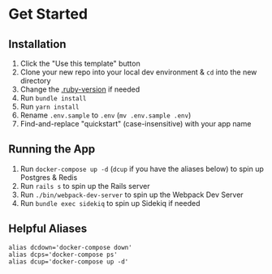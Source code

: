 # Get Started

## Installation

1. Click the "Use this template" button
1. Clone your new repo into your local dev environment & `cd` into the new directory
1. Change the [.ruby-version](https://github.com/builtbykaiser/quickstart-rails/blob/master/.ruby-version) if needed
1. Run `bundle install`
1. Run `yarn install`
1. Rename `.env.sample` to `.env` (`mv .env.sample .env`)
1. Find-and-replace "quickstart" (case-insensitive) with your app name

## Running the App
1. Run `docker-compose up -d` (`dcup` if you have the aliases below) to spin up Postgres & Redis
1. Run `rails s` to spin up the Rails server
1. Run `./bin/webpack-dev-server` to spin up the Webpack Dev Server
1. Run `bundle exec sidekiq` to spin up Sidekiq if needed

## Helpful Aliases
```shell
alias dcdown='docker-compose down'
alias dcps='docker-compose ps'
alias dcup='docker-compose up -d'
```
